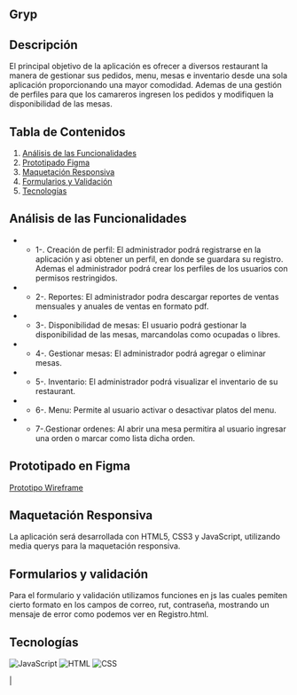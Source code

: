 ## Gryp
## Descripción

El principal objetivo de la aplicación es ofrecer a diversos restaurant la manera de gestionar sus pedidos, menu, mesas e inventario desde una sola aplicación proporcionando una mayor comodidad. Ademas de una gestión de perfiles para que los camareros ingresen los pedidos y modifiquen la disponibilidad de las mesas.

## Tabla de Contenidos

1. [Análisis de las Funcionalidades](#análisisdelasfuncionalidades)
2. [Prototipado Figma](#prototipadofigma)
3. [Maquetación Responsiva](#maquetaciónresponsiva)
4. [Formularios y Validación](#formulariosyvalidación)
5. [Tecnologías](#tecnologías)


## Análisis de las Funcionalidades

- - 1-. Creación de perfil: El administrador podrá registrarse en la aplicación y asi obtener un perfil, en donde se guardara su registro. Ademas el administrador podrá crear los perfiles de los usuarios con permisos restringidos.

- - 2-. Reportes: El administrador podra descargar reportes de ventas mensuales y anuales de ventas en formato pdf.

- - 3-. Disponibilidad de mesas: El usuario podrá gestionar la disponibilidad de las mesas, marcandolas como ocupadas o libres.

- - 4-. Gestionar mesas: El administrador podrá agregar o eliminar mesas.

- - 5-. Inventario: El administrador podrá visualizar el inventario de su restaurant.

- - 6-. Menu: Permite al usuario activar o desactivar platos del menu.

- - 7-.Gestionar ordenes: Al abrir una mesa permitira al usuario ingresar una orden o marcar como lista dicha orden.

## Prototipado en Figma

[Prototipo Wireframe](https://www.figma.com/design/XkI0pSBGcuQC4rykfZGxyl/Gryp?node-id=40-1145&t=3vymzjUVJHbVxAvd-1)

## Maquetación Responsiva
La aplicación será desarrollada con HTML5, CSS3 y JavaScript, utilizando media querys para la
maquetación responsiva.

## Formularios y validación
Para el formulario y validación utilizamos funciones en js las cuales pemiten cierto formato en los campos de correo, rut, contraseña, mostrando un mensaje de error como podemos ver en Registro.html.
## Tecnologías
![JavaScript](https://img.shields.io/badge/JavaScript-F7DF1E?style=flat&logo=javascript&logoColor=black)
![HTML](https://img.shields.io/badge/HTML5-E34F26?style=flat&logo=html5&logoColor=white)
![CSS](https://img.shields.io/badge/CSS3-1572B6?style=flat&logo=css3&logoColor=white)

|